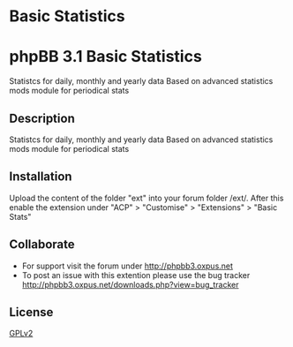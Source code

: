 Basic Statistics
===================

# phpBB 3.1 Basic Statistics

Statistcs for daily, monthly and yearly data
Based on advanced statistics mods module for periodical stats

## Description

Statistcs for daily, monthly and yearly data
Based on advanced statistics mods module for periodical stats

## Installation

Upload the content of the folder "ext" into your forum folder /ext/.
After this enable the extension under "ACP" > "Customise" > "Extensions" > "Basic Stats"

## Collaborate

* For support visit the forum under http://phpbb3.oxpus.net
* To post an issue with this extention please use the bug tracker http://phpbb3.oxpus.net/downloads.php?view=bug_tracker

## License

[GPLv2](license.txt)
